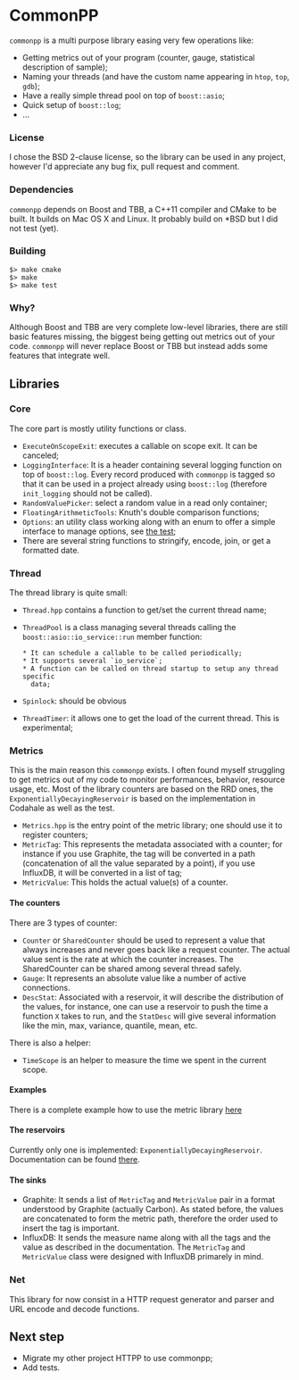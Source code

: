 # CommonPP

`commonpp` is a multi purpose library easing very few operations like:

* Getting metrics out of your program (counter, gauge, statistical description
  of sample);
* Naming your threads (and have the custom name appearing in `htop`, `top`,
  `gdb`);
* Have a really simple thread pool on top of `boost::asio`;
* Quick setup of `boost::log`;
* …

### License

I chose the BSD 2-clause license, so the library can be used in any project,
however I'd appreciate any bug fix, pull request and comment.

### Dependencies

`commonpp` depends on Boost and TBB, a C++11 compiler and CMake to be built.
It builds on Mac OS X and Linux. It probably build on *BSD but I did not test
(yet).

### Building

    $> make cmake
    $> make
    $> make test

### Why?

Although Boost and TBB are very complete low-level libraries, there are still
basic features missing, the biggest being getting out metrics out of your code.
`commonpp` will never replace Boost or TBB but instead adds some features that
integrate well.

## Libraries

### Core

The core part is mostly utility functions or class.

* `ExecuteOnScopeExit`: executes a callable on scope exit. It can be canceled;
* `LoggingInterface`: It is a header containing several logging function on top
  of `boost::log`. Every record produced with `commonpp` is tagged so that it
  can be used in a project already using `boost::log` (therefore `init_logging`
  should not be called).
* `RandomValuePicker`: select a random value in a read only container;
* `FloatingArithmeticTools`: Knuth's double comparison functions;
* `Options`: an utility class working along with an enum to offer a simple
  interface to manage options, see [the test](tests/core/options.cpp);
* There are several string functions to stringify, encode, join, or get a
  formatted date.

### Thread

The thread library is quite small:

* `Thread.hpp` contains a function to get/set the current thread name;
* `ThreadPool` is a class managing several threads calling the
  `boost::asio::io_service::run` member function:

      * It can schedule a callable to be called periodically;
      * It supports several `io_service`;
      * A function can be called on thread startup to setup any thread specific
        data;

* `Spinlock`: should be obvious
* `ThreadTimer`: it allows one to get the load of the current thread. This is
  experimental;

### Metrics

This is the main reason this `commonpp` exists. I often found myself struggling
to get metrics out of my code to monitor performances, behavior, resource
usage, etc. Most of the library counters are based on the RRD ones, the
`ExponentiallyDecayingReservoir` is based on the implementation in Codahale as
well as the test.

* `Metrics.hpp` is the entry point of the metric library; one should use it to
  register counters;
* `MetricTag`: This represents the metadata associated with a counter; for
  instance if you use Graphite, the tag will be converted in a path
  (concatenation of all the value separated by a point), if you use InfluxDB,
  it will be converted in a list of tag;
* `MetricValue`: This holds the actual value(s) of a counter.

#### The counters

There are 3 types of counter:

* `Counter` or `SharedCounter` should be used to represent a value that always
  increases and never goes back like a request counter. The actual value sent
  is the rate at which the counter increases. The SharedCounter can be shared
  among several thread safely.
* `Gauge`: It represents an absolute value like a number of active connections.
* `DescStat`: Associated with a reservoir, it will describe the distribution of
  the values, for instance, one can use a reservoir to push the time a function
  `X` takes to run, and the `StatDesc` will give several information like the
  min, max, variance, quantile, mean, etc.

There is also a helper:

* `TimeScope` is an helper to measure the time we spent in the current scope.


#### Examples

There is a complete example how to use the metric library
[here](examples/metrics/main.cpp)

#### The reservoirs

Currently only one is implemented: `ExponentiallyDecayingReservoir`.
Documentation can be found
[there](https://github.com/dropwizard/metrics/blob/master/metrics-core/src/main/java/io/dropwizard/metrics/ExponentiallyDecayingReservoir.java).

#### The sinks

* Graphite: It sends a list of `MetricTag` and `MetricValue` pair in a format
  understood by Graphite (actually Carbon). As stated before, the values are
  concatenated to form the metric path, therefore the order used to insert the
  tag is important.
* InfluxDB: It sends the measure name along with all the tags and the value
  as described in the documentation. The `MetricTag` and `MetricValue` class
  were designed with InfluxDB primarely in mind.

### Net

This library for now consist in a HTTP request generator and parser and URL
encode and decode functions.


## Next step

* Migrate my other project HTTPP to use commonpp;
* Add tests.
